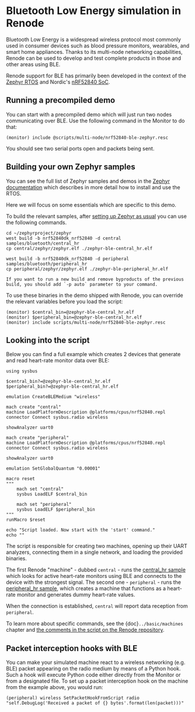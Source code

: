 # Bluetooth Low Energy simulation in Renode

Bluetooth Low Energy is a widespread wireless protocol most commonly used in consumer devices such as blood pressure monitors, wearables, and smart home appliances.
Thanks to its multi-node networking capabilities, Renode can be used to develop and test complete products in those and other areas using BLE.

Renode support for BLE has primarily been developed in the context of the [Zephyr RTOS](https://docs.zephyrproject.org/latest/introduction/index.html) and Nordic's [nRF52840 SoC](https://www.nordicsemi.com/Products/nRF52840).

## Running a precompiled demo

You can start with a precompiled demo which will just run two nodes communicating over BLE. Use the following command in the Monitor to do that:

```
(monitor) include @scripts/multi-node/nrf52840-ble-zephyr.resc
```

You should see two serial ports open and packets being sent.

## Building your own Zephyr samples

You can see the full list of Zephyr samples and demos in the [Zephyr documentation](https://docs.zephyrproject.org/latest/samples/index.html) which describes in more detail how to install and use the RTOS.

Here we will focus on some essentials which are specific to this demo.

To build the relevant samples, after [setting up Zephyr as usual](https://docs.zephyrproject.org/latest/getting_started/index.html) you can use the following commands.

```
cd ~/zephyrproject/zephyr
west build -b nrf52840dk_nrf52840 -d central samples/bluetooth/central_hr
cp central/zephyr/zephyr.elf ./zephyr-ble-central_hr.elf

west build -b nrf52840dk_nrf52840 -d peripheral samples/bluetooth/peripheral_hr
cp peripheral/zephyr/zephyr.elf ./zephyr-ble-peripheral_hr.elf
```

```{note}
If you want to run a new build and remove byproducts of the previous build, you should add `-p auto` parameter to your command.
```

To use these binaries in the demo shipped with Renode, you can override the relevant variables before you load the script:

```
(monitor) $central_bin=@zephyr-ble-central_hr.elf
(monitor) $peripheral_bin=@zephyr-ble-central_hr.elf
(monitor) include scripts/multi-node/nrf52840-ble-zephyr.resc

```

## Looking into the script

Below you can find a full example which creates 2 devices that generate and read heart-rate monitor data over BLE:

```
using sysbus

$central_bin?=@zephyr-ble-central_hr.elf
$peripheral_bin?=@zephyr-ble-central_hr.elf

emulation CreateBLEMedium "wireless"

mach create "central"
machine LoadPlatformDescription @platforms/cpus/nrf52840.repl
connector Connect sysbus.radio wireless

showAnalyzer uart0

mach create "peripheral"
machine LoadPlatformDescription @platforms/cpus/nrf52840.repl
connector Connect sysbus.radio wireless

showAnalyzer uart0

emulation SetGlobalQuantum "0.00001"

macro reset
"""
    mach set "central"
    sysbus LoadELF $central_bin

    mach set "peripheral"
    sysbus LoadELF $peripheral_bin
"""
runMacro $reset

echo "Script loaded. Now start with the 'start' command."
echo ""
```

The script is responsible for creating two machines, opening up their UART analyzers, connecting them in a single network, and loading the provided binaries.

The first Renode "machine" - dubbed `central` - runs the [central_hr sample](https://github.com/zephyrproject-rtos/zephyr/tree/main/samples/bluetooth/central_hr) which looks for active heart-rate monitors using BLE and connects to the device with the strongest signal.
The second one - `peripheral` - runs the [peripheral_hr sample](https://github.com/zephyrproject-rtos/zephyr/tree/main/samples/bluetooth/peripheral_hr), which creates a machine that functions as a heart-rate monitor and generates dummy heart-rate values.

When the connection is established, `central` will report data reception from `peripheral`.

To learn more about specific commands, see the {doc}`../basic/machines` chapter and [the comments in the script on the Renode repository](https://github.com/renode/renode/blob/master/scripts/multi-node/nrf52840-ble-zephyr.resc).


## Packet interception hooks with BLE

You can make your simulated machine react to a wireless networking (e.g. BLE) packet appearing on the radio medium by means of a Python hook.
Such a hook will execute Python code either directly from the Monitor or from a designated file.
To set up a packet interception hook on the machine from the example above, you would run:

```
(peripheral) wireless SetPacketHookFromScript radio "self.DebugLog('Received a packet of {} bytes'.format(len(packet)))"
```
